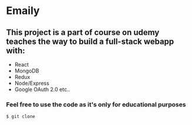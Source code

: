 # Emaily
## This project is a part of course on udemy teaches the way to build a full-stack webapp with:
- React
- MongoDB
- Redux
- Node/Express
- Google OAuth 2.0
etc..

### Feel free to use the code as it's only for educational purposes

```
$ git clone 
```

